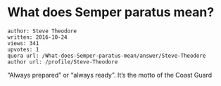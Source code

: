 # What does Semper paratus mean?

	author: Steve Theodore
	written: 2016-10-24
	views: 341
	upvotes: 1
	quora url: /What-does-Semper-paratus-mean/answer/Steve-Theodore
	author url: /profile/Steve-Theodore


“Always prepared” or “always ready”. It’s the motto of the Coast Guard

